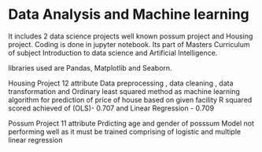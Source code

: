 # Data Analysis and Machine learning
It includes 2 data science projects well known possum project and Housing project.
Coding is done in jupyter notebook.
Its part of Masters Curriculum of subject Introduction to data science and Artificial Intelligence.

libraries used are Pandas, Matplotlib and Seaborn.

Housing Project
12 attribute
Data preprocessing , data cleaning , data transformation and 
Ordinary least squared method as machine learning algorithm for prediction of price of house based on given facility
R squared scored achieved of (OLS)- 0.707 and Linear Regression - 0.709


Possum Project
11 attribute
Prdicting age and gender of posssum 
Model not performing well as it must be trained comprising of logistic and multiple linear regression
